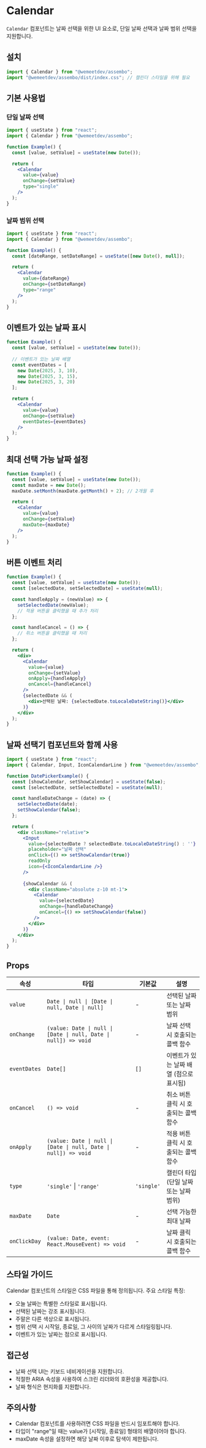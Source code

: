 # Calendar

`Calendar` 컴포넌트는 날짜 선택을 위한 UI 요소로, 단일 날짜 선택과 날짜 범위 선택을 지원합니다.

## 설치

```jsx
import { Calendar } from "@wemeetdev/assembo";
import "@wemeetdev/assembo/dist/index.css"; // 캘린더 스타일을 위해 필요
```

## 기본 사용법

### 단일 날짜 선택

```jsx
import { useState } from "react";
import { Calendar } from "@wemeetdev/assembo";

function Example() {
  const [value, setValue] = useState(new Date());

  return (
    <Calendar
      value={value}
      onChange={setValue}
      type="single"
    />
  );
}
```

### 날짜 범위 선택

```jsx
import { useState } from "react";
import { Calendar } from "@wemeetdev/assembo";

function Example() {
  const [dateRange, setDateRange] = useState([new Date(), null]);

  return (
    <Calendar
      value={dateRange}
      onChange={setDateRange}
      type="range"
    />
  );
}
```

## 이벤트가 있는 날짜 표시

```jsx
function Example() {
  const [value, setValue] = useState(new Date());
  
  // 이벤트가 있는 날짜 배열
  const eventDates = [
    new Date(2025, 3, 10),
    new Date(2025, 3, 15),
    new Date(2025, 3, 20)
  ];

  return (
    <Calendar
      value={value}
      onChange={setValue}
      eventDates={eventDates}
    />
  );
}
```

## 최대 선택 가능 날짜 설정

```jsx
function Example() {
  const [value, setValue] = useState(new Date());
  const maxDate = new Date();
  maxDate.setMonth(maxDate.getMonth() + 2); // 2개월 후

  return (
    <Calendar
      value={value}
      onChange={setValue}
      maxDate={maxDate}
    />
  );
}
```

## 버튼 이벤트 처리

```jsx
function Example() {
  const [value, setValue] = useState(new Date());
  const [selectedDate, setSelectedDate] = useState(null);

  const handleApply = (newValue) => {
    setSelectedDate(newValue);
    // 적용 버튼을 클릭했을 때 추가 처리
  };

  const handleCancel = () => {
    // 취소 버튼을 클릭했을 때 처리
  };

  return (
    <div>
      <Calendar
        value={value}
        onChange={setValue}
        onApply={handleApply}
        onCancel={handleCancel}
      />
      {selectedDate && (
        <div>선택된 날짜: {selectedDate.toLocaleDateString()}</div>
      )}
    </div>
  );
}
```

## 날짜 선택기 컴포넌트와 함께 사용

```jsx
import { useState } from "react";
import { Calendar, Input, IconCalendarLine } from "@wemeetdev/assembo";

function DatePickerExample() {
  const [showCalendar, setShowCalendar] = useState(false);
  const [selectedDate, setSelectedDate] = useState(null);

  const handleDateChange = (date) => {
    setSelectedDate(date);
    setShowCalendar(false);
  };

  return (
    <div className="relative">
      <Input
        value={selectedDate ? selectedDate.toLocaleDateString() : ''}
        placeholder="날짜 선택"
        onClick={() => setShowCalendar(true)}
        readOnly
        icon={<IconCalendarLine />}
      />
      
      {showCalendar && (
        <div className="absolute z-10 mt-1">
          <Calendar
            value={selectedDate}
            onChange={handleDateChange}
            onCancel={() => setShowCalendar(false)}
          />
        </div>
      )}
    </div>
  );
}
```

## Props

| 속성 | 타입 | 기본값 | 설명 |
|------|------|-------|------|
| `value` | `Date \| null \| [Date \| null, Date \| null]` | - | 선택된 날짜 또는 날짜 범위 |
| `onChange` | `(value: Date \| null \| [Date \| null, Date \| null]) => void` | - | 날짜 선택 시 호출되는 콜백 함수 |
| `eventDates` | `Date[]` | `[]` | 이벤트가 있는 날짜 배열 (점으로 표시됨) |
| `onCancel` | `() => void` | - | 취소 버튼 클릭 시 호출되는 콜백 함수 |
| `onApply` | `(value: Date \| null \| [Date \| null, Date \| null]) => void` | - | 적용 버튼 클릭 시 호출되는 콜백 함수 |
| `type` | `'single'` \| `'range'` | `'single'` | 캘린더 타입 (단일 날짜 또는 날짜 범위) |
| `maxDate` | `Date` | - | 선택 가능한 최대 날짜 |
| `onClickDay` | `(value: Date, event: React.MouseEvent) => void` | - | 날짜 클릭 시 호출되는 콜백 함수 |

## 스타일 가이드

Calendar 컴포넌트의 스타일은 CSS 파일을 통해 정의됩니다. 주요 스타일 특징:

- 오늘 날짜는 특별한 스타일로 표시됩니다.
- 선택된 날짜는 강조 표시됩니다.
- 주말은 다른 색상으로 표시됩니다.
- 범위 선택 시 시작일, 종료일, 그 사이의 날짜가 다르게 스타일링됩니다.
- 이벤트가 있는 날짜는 점으로 표시됩니다.

## 접근성

- 날짜 선택 UI는 키보드 네비게이션을 지원합니다.
- 적절한 ARIA 속성을 사용하여 스크린 리더와의 호환성을 제공합니다.
- 날짜 형식은 현지화를 지원합니다.

## 주의사항

- Calendar 컴포넌트를 사용하려면 CSS 파일을 반드시 임포트해야 합니다.
- 타입이 "range"일 때는 value가 [시작일, 종료일] 형태의 배열이어야 합니다.
- maxDate 속성을 설정하면 해당 날짜 이후로 탐색이 제한됩니다.